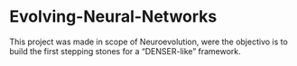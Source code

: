 # Evolving-Neural-Networks
This project was made in scope of Neuroevolution, were the objectivo is to build the first stepping stones for a “DENSER-like” framework.

